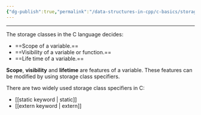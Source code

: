 ```yaml
---
{"dg-publish":true,"permalink":"/data-structures-in-cpp/c-basics/storage-classes-in-c/"}
---
```


---
The storage classes in the C language decides:
- ==Scope of a variable.==
- ==Visibility of a variable or function.==
- ==Life time of a variable.==

**Scope**, **visibility** and **lifetime** are features of a variable. These features can be modified by using storage class specifiers.

There are two widely used storage class specifiers in C:
- [[static keyword \| static]]
- [[extern keyword \| extern]]
